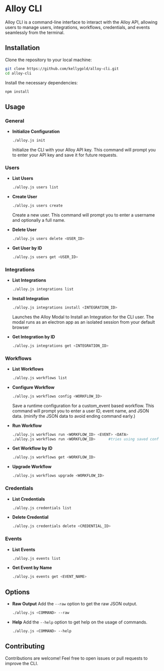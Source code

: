 # Alloy CLI

Alloy CLI is a command-line interface to interact with the Alloy API, allowing users to manage users, integrations, workflows, credentials, and events seamlessly from the terminal.

## Installation

Clone the repository to your local machine:

```bash
git clone https://github.com/kellygold/alloy-cli.git
cd alloy-cli
```

Install the necessary dependencies:

```bash
npm install
```

## Usage

### General

- **Initialize Configuration**
  ```bash
  ./alloy.js init
  ```
  Initialize the CLI with your Alloy API key. This command will prompt you to enter your API key and save it for future requests.

### Users

- **List Users**
  ```bash
  ./alloy.js users list
  ```

- **Create User**
  ```bash
  ./alloy.js users create
  ```
  Create a new user. This command will prompt you to enter a username and optionally a full name.

- **Delete User**
  ```bash
  ./alloy.js users delete <USER_ID>
  ```

- **Get User by ID**
  ```bash
  ./alloy.js users get <USER_ID>
  ```

### Integrations

- **List Integrations**
  ```bash
  ./alloy.js integrations list
  ```

- **Install Integration**
  ```bash
  ./alloy.js integrations install <INTEGRATION_ID>
  ```
  Launches the Alloy Modal to Install an Integration for the CLI user. The modal runs as an electron app as an isolated session from your default browser

- **Get Integration by ID**
  ```bash
  ./alloy.js integrations get <INTEGRATION_ID>
  ```

### Workflows

- **List Workflows**
  ```bash
  ./alloy.js workflows list
  ```

- **Configure Workflow**
  ```bash
  ./alloy.js workflows config <WORKFLOW_ID>
  ```
  Save a runtime configuration for a custom_event based workflow. This command will prompt you to enter a user ID, event name, and JSON data. (minify the JSON data to avoid ending command early.)

- **Run Workflow**
  ```bash
  ./alloy.js workflows run <WORKFLOW_ID> <EVENT> <DATA>
  ./alloy.js workflows run <WORKFLOW_ID>      #tries using saved config for workflowID from `workflows config`
  ```

- **Get Workflow by ID**
  ```bash
  ./alloy.js workflows get <WORKFLOW_ID>
  ```

- **Upgrade Workflow**
  ```bash
  ./alloy.js workflows upgrade <WORKFLOW_ID>
  ```

### Credentials

- **List Credentials**
  ```bash
  ./alloy.js credentials list
  ```

- **Delete Credential**
  ```bash
  ./alloy.js credentials delete <CREDENTIAL_ID>
  ```

### Events

- **List Events**
  ```bash
  ./alloy.js events list
  ```

- **Get Event by Name**
  ```bash
  ./alloy.js events get <EVENT_NAME>
  ```

## Options

- **Raw Output**
  Add the `--raw` option to get the raw JSON output.
  ```bash
  ./alloy.js <COMMAND> --raw
  ```

- **Help**
  Add the `--help` option to get help on the usage of commands.
  ```bash
  ./alloy.js <COMMAND> --help
  ```

## Contributing

Contributions are welcome! Feel free to open issues or pull requests to improve the CLI.
